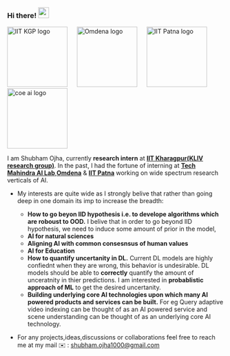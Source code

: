 ### Hi there! <img src="https://raw.githubusercontent.com/MartinHeinz/MartinHeinz/master/wave.gif" width="25">


<p float="center">
  <img width="140" img height="140"  alt="IIT KGP logo" src="https://user-images.githubusercontent.com/72977734/227782295-1e731760-e29a-4568-a9c2-b80d1c9b8ba1.png">
&emsp;
<img width="140" img height="140"  alt="Omdena logo" src="https://user-images.githubusercontent.com/72977734/227782516-392c78c4-af86-412a-b1cb-137cd3e58248.png">
&emsp;
<img width="140" img height="140" alt="IIT Patna logo" src="https://user-images.githubusercontent.com/72977734/227782728-49eb2c46-28f5-4891-b454-3ed5ff7b96a2.png">
&emsp;
<img width="140" img height="140" alt="coe ai logo" src="https://user-images.githubusercontent.com/72977734/227782836-552aa3c5-cf08-40db-acca-25ce8df5383c.jpg">
	
</p>


I am Shubham Ojha, currently **research intern** at **[IIT Kharagpur(KLIV research group)](https://iitkliv.github.io)**. In the past, I had the fortune of interning at [**Tech Mahindra AI Lab**](http://www.coeaibbsr.in),[**Omdena**](https://omdena.com) & [**IIT Patna**](https://www.iitp.ac.in/index.php/departments/engineering-technology/computer-science-and-engineering) working on wide spectrum research verticals of AI.

- My interests are quite wide as I strongly belive that rather than going deep in one domain its imp to increase the breadth:
     - **How to go beyon IID hypothesis i.e. to develope algorithms which are roboust to OOD.** I belive that in order to go beyond IID hypothesis, we need to induce some amount of prior in the model, 
     - **AI for natural sciences** 
     - **Aligning AI with common consesnsus of human values**
     - **AI for Education**
     - **How to quantify uncertanity in DL.** Current DL models are highly confiednt when they are wrong, this behavior is undesirable. DL models should be able to **correctly** quantify the amount of unceratnity in thier predictions. I am interested in **probablistic approach of ML** to get the desired uncertanity. 
     - **Building underlying core AI technologies upon which many AI powered products and services can be built.** For eg Query adaptive video indexing can be thought of as an AI powered service and scene understanding can be thought of as an underlying core AI technology. 
     
- For any projects,ideas,discussions or collaborations feel free to reach me at my mail ✉️ : shubham.ojha1000@gmail.com















